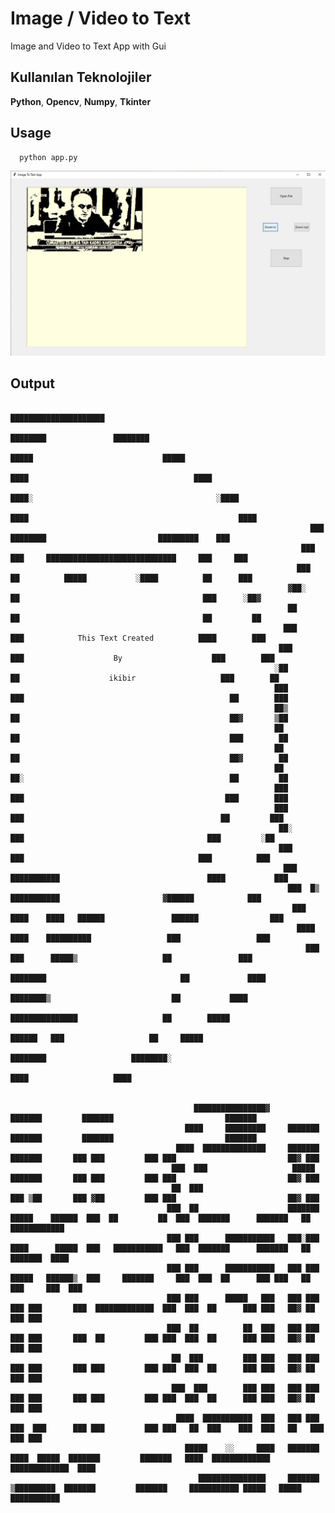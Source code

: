 
# Image / Video to Text

Image and Video to Text App with Gui
## Kullanılan Teknolojiler

**Python**,
**Opencv**,
**Numpy**,
**Tkinter**
  
## Usage

```bash
  python app.py
```
  ![Screen Shot](https://raw.githubusercontent.com/ikibir/ImagetoText/master/data/Screenshot.jpg)
## Output
                                                                                                                                                                                                       
                                                                                         █████████████████████                                                                                         
                                                                                    ████████               ████████                                                                                    
                                                                                █████                             █████                                                                                
                                                                             ████                                     ████                                                                             
                                                                          ████░                                         ░████                                                                          
                                                                        ████                                               ████                                                                        
                                                                       ███     ████████                         █████████    ███                                                                       
                                                                     ███     ███     █████████████████████████████     ███     ███                                                                     
                                                                    ███      ██          █████           ░████          ██      ███                                                                    
                                                                  ▓██░       ██                                         ███      ░██▓                                                                  
                                                                  ██         ██                                         ██         ██                                                                  
                                                                 ███         ███            This Text Created          ████        ███                                                                 
                                                                ███         ███                    By                    ███        ███                                                                
                                                               ░██         ██                    ikibir                   ███        ██                                                                
                                                               ███        ███                                              ██        ███                                                               
                                                               ██▒        ██                                               ██▓       ▒██                                                               
                                                               ██         ██                                               ███        ██                                                               
                                                               ██         ██                                               ██▓        ██                                                               
                                                               ██         ██░                                              ██         ██                                                               
                                                               ███        ███                                             ███        ███                                                               
                                                               ███         ███                                            ██         ███                                                               
                                                                ██░         ███                                         ███         ░██                                                                
                                                                ███          ███                                       ███          ███                                                                
                                                                 ███    ███████████                                 ████           ███                                                                 
                                                                  ███  █▒    ███████████                       ▓██████            ███                                                                  
                                                                   ███ ████    ████   ██████               ██████                ███                                                                   
                                                                    ████ ████    ██████████                 ███                 ███                                                                    
                                                                      ███  ███      █████▒                   ██               ███                                                                      
                                                                       ████████                              ██             ████                                                                       
                                                                         ████████▒                           ██           ████                                                                         
                                                                           ███████████████                   ██        █████                                                                           
                                                                              ██████   ███                   ██     █████                                                                              
                                                                                  ████████                   ████████░                                                                                 
                                                                                      ████                   ████                                                                                      
                                                                                                                                                                                                       
                                                                                                                                                                                                       
                                             ████████████████▓                              ███████         ███████                         ███████                                                    
                                           ████     █████████     ███████                   ███████         ███████                         ███████                                                    
                                         ████  ██████████████     ███████     ███████       ███ ███         ███ ███                         ██▓ ███                                                    
                                        ███  ███                   █████      ███████       ███ ███         ███ ███                         ██▓ ███                                                    
                                        ██  ███                               ███ ▒██       ███ ▓██         ███ ███                         ██▓ ███                                                    
                                       ███  ██                    ███████  █████    ██████  ███  ██         ██  ███  ███████      ███████   ██   ████████████                                          
                                       ███ ███      ███████████   ███░███  ████      █████  ███   ███████████   ███  ███████      ███████   ██    ███████  ████                                        
                                       ███ ███      ███████████   ███ ███  █████   ██████▒  ███     ███████     ███  ███  ██      ███ ███   ██  ███     ███  ███                                       
                                       ███ ███      █████   ███   ███ ███     ███ ███       ███  █████████████  ███  ███  ██      ███ ███   ██▓ ██       ███ ███                                       
                                       ███  ██          ██  ███   ███ ███     ███ ███       ███  ██         ███ ███  ███  ██      ███ ███   ██▓ ██       ███ ███                                       
                                        ██  ███         ███ ███   ███ ███     ███ ███       ███ ███         ███ ███  ███  ██      ███ ███   ██▓ ██       ███ ███                                       
                                        ███  ███        ███ ███   ███ ███     ███ ███       ███ ███         ███ ███  ███  ██      ███ ███   ██▓ ██       ███ ███                                       
                                         ████  ███████████  ███   ███ ███     ███  ███      ███ ███         ███ ███   ██  ███    ███  ███   ██   ███    ███ ███                                        
                                           █████    ░░     ████   ███████      ████  █████  ███████         ███████   ████  █████████████   █████████████  ████                                        
                                              ███████████████     ███████       ▒█████████  ███████         ███████     ███████████ █████   █████ ███████████                                          
                                                                                                                                                                                                       
